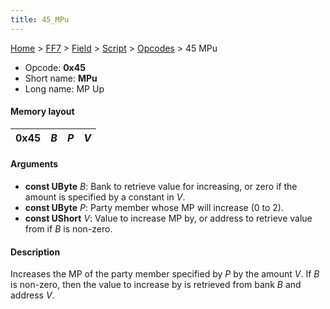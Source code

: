 ```yaml
---
title: 45_MPu
---
```


[Home](../../../../index.md) > [FF7](../../../../FF7.md) > [Field](../../../Field.md) > [Script](../../Script.md) > [Opcodes](../Opcodes.md) > 45 MPu

-   Opcode: **0x45**
-   Short name: **MPu**
-   Long name: MP Up

#### Memory layout

| 0x45 | *B* | *P* | *V* |
|------|-----|-----|-----|

#### Arguments

-   **const UByte** *B*: Bank to retrieve value for increasing, or zero if the amount is specified by a constant in *V*.
-   **const UByte** *P*: Party member whose MP will increase (0 to 2).
-   **const UShort** *V*: Value to increase MP by, or address to retrieve value from if *B* is non-zero.

#### Description

Increases the MP of the party member specified by *P* by the amount *V*. If *B* is non-zero, then the value to increase by is retrieved from bank *B* and address *V*.

